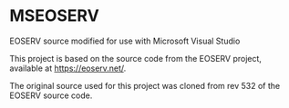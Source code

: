 # MSEOSERV
EOSERV source modified for use with Microsoft Visual Studio

This project is based on the source code from the EOSERV project, available at https://eoserv.net/.

The original source used for this project was cloned from rev 532 of the EOSERV source code.
